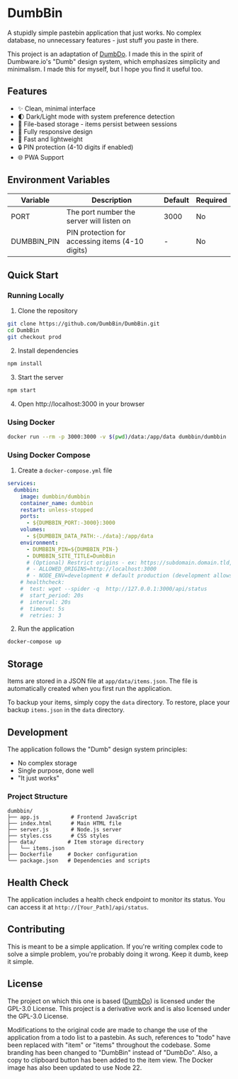 # DumbBin

A stupidly simple pastebin application that just works. No complex database, no unnecessary features - just stuff you paste in there.

This project is an adaptation of [DumbDo](https://www.dumbware.io/DumbDo). I made this in the spirit
of Dumbware.io's "Dumb" design system, which emphasizes simplicity and minimalism. 
I made this for myself, but I hope you find it useful too.


## Features

- ✨ Clean, minimal interface
- 🌓 Dark/Light mode with system preference detection
- 💾 File-based storage - items persist between sessions
- 📱 Fully responsive design
- 🚀 Fast and lightweight
- 🔒 PIN protection (4-10 digits if enabled)
- 🌐 PWA Support

## Environment Variables

| Variable | Description | Default | Required |
|----------|-------------|---------|----------|
| PORT | The port number the server will listen on | 3000 | No |
| DUMBBIN_PIN | PIN protection for accessing items (4-10 digits) | - | No |

## Quick Start

### Running Locally

1. Clone the repository
```bash
git clone https://github.com/DumbBin/DumbBin.git
cd DumbBin
git checkout prod
```

2. Install dependencies
```bash
npm install
```

3. Start the server
```bash
npm start
```

4. Open http://localhost:3000 in your browser

### Using Docker

```bash
docker run --rm -p 3000:3000 -v $(pwd)/data:/app/data dumbbin/dumbbin
```

### Using Docker Compose

1. Create a `docker-compose.yml` file
```yaml
services:
  dumbbin:
    image: dumbbin/dumbbin
    container_name: dumbbin
    restart: unless-stopped
    ports:
      - ${DUMBBIN_PORT:-3000}:3000
    volumes:
      - ${DUMBBIN_DATA_PATH:-./data}:/app/data
    environment:
      - DUMBBIN_PIN=${DUMBBIN_PIN-}
      - DUMBBIN_SITE_TITLE=DumbBin
      # (Optional) Restrict origins - ex: https://subdomain.domain.tld,https://auth.proxy.tld,http://internalip:port' (default is '*')
      # - ALLOWED_ORIGINS=http://localhost:3000
      # - NODE_ENV=development # default production (development allows all origins)
    # healthcheck:
    #  test: wget --spider -q  http://127.0.0.1:3000/api/status
    #  start_period: 20s
    #  interval: 20s
    #  timeout: 5s
    #  retries: 3
```

2. Run the application
```bash
docker-compose up
```


## Storage

Items are stored in a JSON file at `app/data/items.json`. The file is automatically created when you first run the application. 

To backup your items, simply copy the `data` directory. To restore, place your backup `items.json` in the `data` directory.

## Development

The application follows the "Dumb" design system principles:

- No complex storage
- Single purpose, done well
- "It just works"

### Project Structure

```
dumbbin/
├── app.js          # Frontend JavaScript
├── index.html      # Main HTML file
├── server.js       # Node.js server
├── styles.css      # CSS styles
├── data/          # Item storage directory
│   └── items.json
├── Dockerfile     # Docker configuration
└── package.json   # Dependencies and scripts
```

## Health Check

The application includes a health check endpoint to monitor its status. You can access it at `http://[Your_Path]/api/status`.

## Contributing

This is meant to be a simple application. If you're writing complex code to solve a simple problem, you're probably doing it wrong. Keep it dumb, keep it simple. 

## License

The project on which this one is based ([DumbDo](https://github.com/DumbWareio/DumbDo)) is licensed under the GPL-3.0 License. This project is a derivative work and is also licensed under the GPL-3.0 License.

Modifications to the original code are made to change the use of the application from a todo list to a pastebin. As such, references to "todo" have been replaced with "item" or "items" throughout the codebase. Some branding has been changed to "DumbBin" instead of "DumbDo". Also, a copy to clipboard button has been added to the item view. The Docker image has also been updated to use Node 22. 
